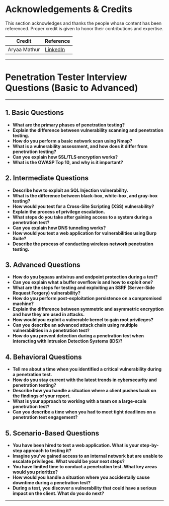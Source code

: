 
# Acknowledgements & Credits
This section acknowledges and thanks the people whose content has been referenced. Proper credit is given to honor their contributions and expertise.

| **Credit**          | **Reference**                                |
|---------------------|----------------------------------------------|
| Aryaa Mathur     | [LinkedIn](https://www.linkedin.com/in/aryaacybersec/) |


---

# Penetration Tester Interview Questions (Basic to Advanced)

---
## 1. Basic Questions

- **What are the primary phases of penetration testing?**
- **Explain the difference between vulnerability scanning and penetration testing.**
- **How do you perform a basic network scan using Nmap?**
- **What is a vulnerability assessment, and how does it differ from penetration testing?**
- **Can you explain how SSL/TLS encryption works?**
- **What is the OWASP Top 10, and why is it important?**

## 2. Intermediate Questions

- **Describe how to exploit an SQL Injection vulnerability.**
- **What is the difference between black-box, white-box, and gray-box testing?**
- **How would you test for a Cross-Site Scripting (XSS) vulnerability?**
- **Explain the process of privilege escalation.**
- **What steps do you take after gaining access to a system during a penetration test?**
- **Can you explain how DNS tunneling works?**
- **How would you test a web application for vulnerabilities using Burp Suite?**
- **Describe the process of conducting wireless network penetration testing.**

## 3. Advanced Questions

- **How do you bypass antivirus and endpoint protection during a test?**
- **Can you explain what a buffer overflow is and how to exploit one?**
- **What are the steps for testing and exploiting an SSRF (Server-Side Request Forgery) vulnerability?**
- **How do you perform post-exploitation persistence on a compromised machine?**
- **Explain the difference between symmetric and asymmetric encryption and how they are used in attacks.**
- **How would you exploit a vulnerable kernel to gain root privileges?**
- **Can you describe an advanced attack chain using multiple vulnerabilities in a penetration test?**
- **How do you prevent detection during a penetration test when interacting with Intrusion Detection Systems (IDS)?**

## 4. Behavioral Questions

- **Tell me about a time when you identified a critical vulnerability during a penetration test.**
- **How do you stay current with the latest trends in cybersecurity and penetration testing?**
- **Describe how you handle a situation where a client pushes back on the findings of your report.**
- **What is your approach to working with a team on a large-scale penetration test?**
- **Can you describe a time when you had to meet tight deadlines on a penetration test engagement?**

## 5. Scenario-Based Questions

- **You have been hired to test a web application. What is your step-by-step approach to testing it?**
- **Imagine you've gained access to an internal network but are unable to escalate privileges. What would be your next steps?**
- **You have limited time to conduct a penetration test. What key areas would you prioritize?**
- **How would you handle a situation where you accidentally cause downtime during a penetration test?**
- **During a test, you discover a vulnerability that could have a serious impact on the client. What do you do next?**

---
